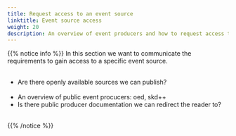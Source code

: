```yaml
---
title: Request access to an event source
linktitle: Event source access
weight: 20
description: An overview of event producers and how to request access to a specific event source
---
```



{{% notice info %}}
In this section we want to communicate the requirements to gain access to a specific event source.  </br> </br>
- Are there openly available sources we can publish?  </br> </br>
- An overview of public event procucers: oed, skd++
- Is there public producer documentation we can redirect the reader to?  </br> </br>

{{% /notice %}}

